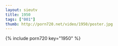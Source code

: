 ```yaml
--- 
layout: sieutv
title: 1950
tags: ["001"]
thumb: http://porn720.net/video/1950/poster.jpg
---
```

{% include porn720 key="1950" %} 
